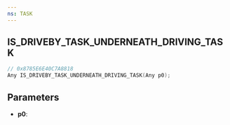 ```yaml
---
ns: TASK
---
```

## IS_DRIVEBY_TASK_UNDERNEATH_DRIVING_TASK

```c
// 0x8785E6E40C7A8818
Any IS_DRIVEBY_TASK_UNDERNEATH_DRIVING_TASK(Any p0);
```

## Parameters
* **p0**:

